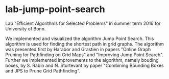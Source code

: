# lab-jump-point-search

Lab "Efficient Algorithms for Selected Problems" in summer term 2016 for University of Bonn.

We implemented and visualized the algorithm Jump Point Search. This algorithm is used for finding the shortest path in grid graphs.
The algorithm was presented first by Harabor and Grastien in papers "Online Graph Pruning for Pathfinding on Grid Maps" and "Improving Jump Point Search".
Further we implemented improvements to the algorithm, namely bouding boxes, by S. Rabin and N. Sturtevant by paper "Combining Bounding Boxes and JPS to Prune Grid Pathfinding".


